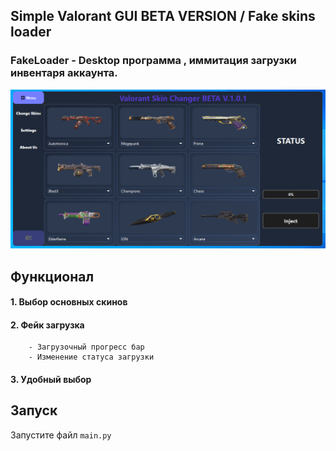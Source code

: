 ## Simple Valorant GUI BETA VERSION / Fake skins loader

### FakeLoader - Desktop программа , иммитация загрузки инвентаря аккаунта.

<img src="./img.png">

## Функционал 

#### 1. Выбор основных скинов 
#### 2. Фейк загрузка
        - Загрузочный прогресс бар
        - Изменение статуса загрузки
#### 3. Удобный выбор 


## Запуск

Запустите файл ```main.py```
